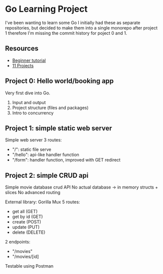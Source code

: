 # Go Learning Project

I've been wanting to learn some Go
I initially had these as separate repositories, but decided to make them into a single monorepo after project 1 therefore I'm missing the commit history for poject 0 and 1.

## Resources

- [Beginner tutorial](https://www.youtube.com/watch?v=yyUHQIec83I)
- [11 Projects](https://www.youtube.com/watch?v=jFfo23yIWac)

## Project 0: Hello world/booking app

Very first dive into Go.

1. Input and output
2. Project structure (files and packages)
3. Intro to concurrency

## Project 1: simple static web server

Simple web server
3 routes:

- "/": static file serve
- "/hello": api-like handler function
- "/form": handler function, improved with GET redirect

## Project 2: simple CRUD api

Simple movie database crud API
No actual database -> in memory structs + slices
No advanced routing

External library: Gorilla Mux
5 routes:

- get all (GET)
- get by id (GET)
- create (POST)
- update (PUT)
- delete (DELETE)

2 endpoints:

- "/movies"
- "/movies/[id]

Testable using Postman
